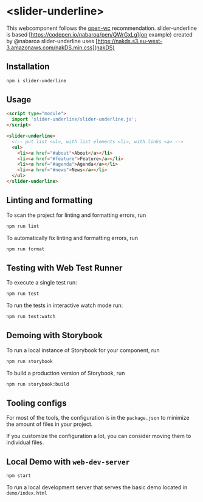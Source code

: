 # \<slider-underline>

This webcomponent follows the [open-wc](https://github.com/open-wc/open-wc) recommendation.
slider-underline is based [https://codepen.io/nabaroa/pen/QWrGxLg](on example) created by @nabaroa
slider-underline uses [https://nakds.s3.eu-west-3.amazonaws.com/nakDS.min.css](nakDS)

## Installation

```bash
npm i slider-underline
```

## Usage

```html
<script type="module">
  import 'slider-underline/slider-underline.js';
</script>

<slider-underline>
  <!-- put list <ul>, with list elements <li>, with links <a> -->
  <ul>
    <li><a href="#about">About</a></li>
    <li><a href="#feature">Feature</a></li>
    <li><a href="#agenda">Agenda</a></li>
    <li><a href="#news">News</a></li>
  </ul>
</slider-underline>
```

## Linting and formatting

To scan the project for linting and formatting errors, run

```bash
npm run lint
```

To automatically fix linting and formatting errors, run

```bash
npm run format
```

## Testing with Web Test Runner

To execute a single test run:

```bash
npm run test
```

To run the tests in interactive watch mode run:

```bash
npm run test:watch
```

## Demoing with Storybook

To run a local instance of Storybook for your component, run

```bash
npm run storybook
```

To build a production version of Storybook, run

```bash
npm run storybook:build
```

## Tooling configs

For most of the tools, the configuration is in the `package.json` to minimize the amount of files in your project.

If you customize the configuration a lot, you can consider moving them to individual files.

## Local Demo with `web-dev-server`

```bash
npm start
```

To run a local development server that serves the basic demo located in `demo/index.html`
